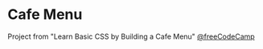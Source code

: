 # Cafe Menu
Project from "Learn Basic CSS by Building a Cafe Menu" [@freeCodeCamp](https://www.freecodecamp.org/learn/2022/responsive-web-design/)
